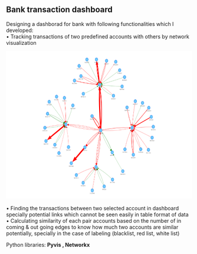 ## Bank transaction dashboard  
Designing a dashborad for bank with following functionalities which I developed:  
• Tracking transactions of two predefined accounts with others by network visualization  

<img src="image/git_graphVis.png" width=600 height=400>  


• Finding the transactions between two selected account in dashboard specially potential links which cannot be seen easily in table format of data  
• Calculating similarity of each pair accounts based on the number of in coming & out going edges to know how much two accounts are similar potentially, specially in the case of labeling (blacklist, red list, white list)

Python libraries: **Pyvis , Networkx** 

